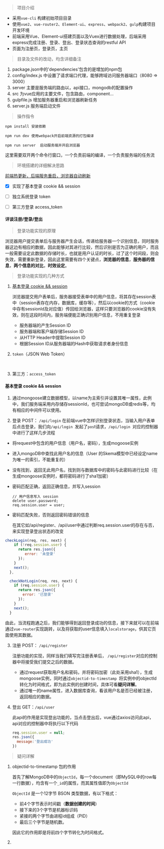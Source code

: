 > 项目介绍

* 采用`vue-cli` 构建初始项目目录
* 使用`vue2`、`vue-router2`、`Element-ui`、`express`、`webpack2`、`gulp`构建项目开发环境
* 前端采用Vue、Element-ui搭建页面以及Vuex进行数据处理，后端采用express完成注册、登录、登出、登录状态查询的restful API
* 页面为注册页，登录页，主页

> 目录及文件的改动，均含详细备注

1. package.json中的'dependencies'包含的是增加的npm包
2. config/index.js 中设置了请求端口代理，能够跨域访问服务器端口（8080 => 3000）
3. server  主要是服务端的路由以，api接口，mongodb的配置操作
4. src 为vue应用的主要文件，包含路由，component...
5. gulpfile.js 增加服务器重启和浏览器刷新任务
6. server.js  服务端启动文件


> 操作指令

```shell
npm install 安装依赖

npm run dev 使用webpack开启前端资源的打包编译

npm run server  启动服务端并开启浏览器

```

这里需要双开两个命令行窗口，一个负责前端的编译，一个负责服务端的任务流

> 环境搭建的详细解决思路

[前端热更新，后端服务重启，浏览器自动刷新]( http://selvinpro.com/2017/03/20/browser-reload/#more)

- [x] 实现了基本登录 cookie && session
* [ ] 独立系统登录 token
* [ ] 第三方登录 access_token






#### 详谈注册/登录/登出

> 登录功能实现的原理

浏览器用户提交表单后与服务器产生会话，传递给服务器一个识别信息，同时服务器这边有相应的数据，因此能够对其进行比较，然后识别是否为正确的用户，而且一般需要设定此数据的存储时长，也就是用户认证的时长，过了这个时间段，则会失效，需要重新登录，因此这里需要有四个关键点，**浏览器的信息**，**服务器的信息**，**两个信息的对比**，**时效设定**。

> 登录功能实现的几种方式

1. [基本登录 cookie && session](#1)

   浏览器提交用户表单后，服务器接受表单中的用户信息，将其存在session表中（session表存在内存，数据库，缓存等），然后以cookie的方式（cookie中存有sessionId及对应值）传回给浏览器，这样只要浏览器的cookie没有失效，则在这段时间内，服务端便能正确识别用户信息，不用重复登录

   * 服务器端的产生Session ID
   * 服务器端和客户端存储Session ID
   * 从HTTP Header中提取Session ID
   * 根据Session ID从服务器端的Hash中获取请求者身份信息

2. `token`（JSON Web Token）

   ​

3. 第三方：`access_token`


<h4 id="1">基本登录 cookie && session </h4>

1. 通过mongoose建立数据模型，以name为主索引并设置其唯一属性，此例中，我们服务端采用内存储存sessionId，也可尝试mongoDB或redis等，均有相应的中间件可以使用。

2. 登录   POST：  `/api/login` 
  在前端vue中怎样识别登录状态，当输入用户表单后点击登录，我们向`/api/login `发起了`pos`t请求，`/api/login `对应的控制器中进行了这样几步流程

  * 将request中包含的用户信息（用户名，密码），生成mogoose实例

  * 进入mongoDB中查找此用户名的信息（User 的Skema模型中已经设定name为唯一的索引，不能重复的）

  * 没有找到，返回无此用户名，找到则与数据库中的密码与此密码进行比较（在生成mongoose实例时，都将密码进行了sha1加密）

  * 密码匹配正确，返回正确信息，并写入session

        // 用户信息写入 session
        delete user.password;
        req.session.user = user;

  * 密码匹配失败，否则返回密码错误的信息

    在其它如/api/register、/api/user中通过判断req.session.user的存在与否，来实现登录登出状态的改变

  ```javascript
  checkLogin(req, res, next) {
      if (!req.session.user) {
        return res.json({
           error: '未登录'
        });
      }
      next();
    },

    checkNotLogin(req, res, next) {
      if (req.session.user) {
        return res.json({
          error: '已登录'
        });
      }
      next();
    }
  ```

  由此，当流程跑通之后，我们能够得到返回登录成功的信息，接下来就可以在前端通过`vue-router`实现跳转，以及将获取的user信息填入`localstorage`，供其它页面使用其数据。

3. 注册   POST： `/api/register`

   注册功能的实现，同样当我们填写完注册表单后， `/api/register`对应的控制器中将接受我们提交之后的数据。

   * 通过request获取用户名和密码，并将密码加密（此处采用sha1），生成mongoose实例，同时通过`objectid-to-timestamp `将实例中的objectId转化为时间格式，即为此实例的创建时间，具体可看**疑问详解**。
   * 通过唯一的name属性，进入数据库查询，看该用户名是否已经被注册，返回相应的数据。

4. 登出    GET：`/api/user`


   此api的作用是实现登出功能的，当点击登出后，vue通过axios访问此api，api对应的控制器中将执行以下代码

   ```javascript
   req.session.user = null;
   res.json({
     message:'登出成功'
   })
   ```



> 疑问详解

1. objectid-to-timestamp 包的作用

   首先了解MongoDB中的`ObjectId`，每一个document（即MySQL中的row每一行数据），均含有一个`_id`的属性，而其属性值即为`ObjectId`

   `ObjectId` 是一个12字节 BSON 类型数据，有以下格式：

   - 前4个字节表示时间戳（**数据创建的时间**）
   - 接下来的3个字节是机器标识码
   - 紧接的两个字节由进程id组成（PID）
   - 最后三个字节是随机数。

   因此它的作用即是将前四个字节转化为时间格式。

2. ​

